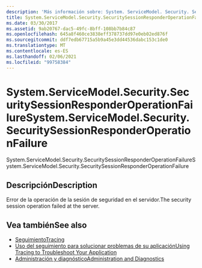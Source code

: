 ```yaml
---
description: 'Más información sobre: System. ServiceModel. Security. SecuritySessionResponderOperationFailure'
title: System.ServiceModel.Security.SecuritySessionResponderOperationFailure
ms.date: 03/30/2017
ms.assetid: 9ab20767-dac5-49fc-8bff-108bb7b84c87
ms.openlocfilehash: 645a8f460ce3838eff378737dd97e0eb02ed876f
ms.sourcegitcommit: ddf7edb67715a5b9a45e3dd44536dabc153c1de0
ms.translationtype: MT
ms.contentlocale: es-ES
ms.lasthandoff: 02/06/2021
ms.locfileid: "99758384"
---
```

# <a name="systemservicemodelsecuritysecuritysessionresponderoperationfailure"></a><span data-ttu-id="70dae-103">System.ServiceModel.Security.SecuritySessionResponderOperationFailure</span><span class="sxs-lookup"><span data-stu-id="70dae-103">System.ServiceModel.Security.SecuritySessionResponderOperationFailure</span></span>

<span data-ttu-id="70dae-104">System.ServiceModel.Security.SecuritySessionResponderOperationFailure</span><span class="sxs-lookup"><span data-stu-id="70dae-104">System.ServiceModel.Security.SecuritySessionResponderOperationFailure</span></span>  
  
## <a name="description"></a><span data-ttu-id="70dae-105">Descripción</span><span class="sxs-lookup"><span data-stu-id="70dae-105">Description</span></span>  

 <span data-ttu-id="70dae-106">Error de la operación de la sesión de seguridad en el servidor.</span><span class="sxs-lookup"><span data-stu-id="70dae-106">The security session operation failed at the server.</span></span>  
  
## <a name="see-also"></a><span data-ttu-id="70dae-107">Vea también</span><span class="sxs-lookup"><span data-stu-id="70dae-107">See also</span></span>

- [<span data-ttu-id="70dae-108">Seguimiento</span><span class="sxs-lookup"><span data-stu-id="70dae-108">Tracing</span></span>](index.md)
- [<span data-ttu-id="70dae-109">Uso del seguimiento para solucionar problemas de su aplicación</span><span class="sxs-lookup"><span data-stu-id="70dae-109">Using Tracing to Troubleshoot Your Application</span></span>](using-tracing-to-troubleshoot-your-application.md)
- [<span data-ttu-id="70dae-110">Administración y diagnóstico</span><span class="sxs-lookup"><span data-stu-id="70dae-110">Administration and Diagnostics</span></span>](../index.md)
